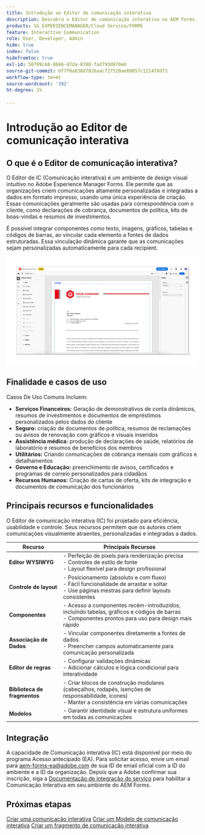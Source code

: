 ```yaml
---
title: Introdução ao Editor de comunicação interativa
description: Descubra o Editor de comunicação interativa no AEM Forms. Saiba mais sobre os principais recursos, etapas de integração e casos de uso reais para criar comunicações dinâmicas e personalizadas.
products: SG_EXPERIENCEMANAGER/Cloud Service/FORMS
feature: Interactive Communication
role: User, Developer, Admin
hide: true
index: false
hidefromtoc: true
exl-id: 50709c68-8666-47da-8788-fad793d870e6
source-git-commit: bf7f0a838d7826aacf27520ae09057c1214f8d73
workflow-type: tm+mt
source-wordcount: '392'
ht-degree: 1%

---
```


# Introdução ao Editor de comunicação interativa

## O que é o Editor de comunicação interativa?

O Editor de IC (Comunicação interativa) é um ambiente de design visual intuitivo no Adobe Experience Manager Forms. Ele permite que as organizações criem comunicações altamente personalizadas e integradas a dados em formato impresso, usando uma única experiência de criação. Essas comunicações geralmente são usadas para correspondência com o cliente, como declarações de cobrança, documentos de política, kits de boas-vindas e resumos de investimentos.

É possível integrar componentes como texto, imagens, gráficos, tabelas e códigos de barras, ao vincular cada elemento a fontes de dados estruturadas. Essa vinculação dinâmica garante que as comunicações sejam personalizadas automaticamente para cada recipient.

![Localizar IC Doc](/help/forms/interactive-communication/assets/introimg.png)

## Finalidade e casos de uso

Casos De Uso Comuns Incluem:

* **Serviços Financeiros:** Geração de demonstrativos de conta dinâmicos, resumos de investimentos e documentos de empréstimos personalizados pelos dados do cliente
* **Seguro:** criação de documentos de política, resumos de reclamações ou avisos de renovação com gráficos e visuais inseridos
* **Assistência médica:** produção de declarações de saúde, relatórios de laboratório e resumos de benefícios dos membros
* **Utilitários:** Criando comunicações de cobrança mensais com gráficos e detalhamentos
* **Governo e Educação:** preenchimento de avisos, certificados e programas de correio personalizados para cidadãos
* **Recursos Humanos:** Criação de cartas de oferta, kits de integração e documentos de comunicação dos funcionários

## Principais recursos e funcionalidades

O Editor de comunicação interativa (IC) foi projetado para eficiência, usabilidade e controle. Seus recursos permitem que os autores criem comunicações visualmente atraentes, personalizadas e integradas a dados.

| **Recurso** | **Principais Recursos** |
|--------------------------------------|---------------------------------------------------------------------------------------|
| **Editor WYSIWYG** | - Perfeição de pixels para renderização precisa <br> - Controles de estilo de fonte <br> - Layout flexível para design profissional |
| **Controle de layout** | - Posicionamento (absoluto e com fluxo) <br> - Fácil funcionalidade de arrastar e soltar <br> - Use páginas mestras para definir layouts consistentes |
| **Componentes** | - Acesso a componentes recém-introduzidos, incluindo tabelas, gráficos e códigos de barras <br> - Componentes prontos para uso para design mais rápido |
| **Associação de Dados** | - Vincular componentes diretamente a fontes de dados <br> - Preencher campos automaticamente para comunicação personalizada |
| **Editor de regras** | - Configurar validações dinâmicas <br> - Adicionar cálculos e lógica condicional para interatividade |
| **Biblioteca de fragmentos** | - Criar blocos de construção modulares (cabeçalhos, rodapés, isenções de responsabilidade, ícones) <br> - Manter a consistência em várias comunicações |
| **Modelos** | - Garantir identidade visual e estrutura uniformes em todas as comunicações |

## Integração

A capacidade de Comunicação interativa (IC) está disponível por meio do programa Acesso antecipado (EA). Para solicitar acesso, envie um email para [aem-forms-ea@adobe.com](mailto:aem-forms-ea@adobe.com) de sua ID de email oficial com a ID do ambiente e a ID da organização. Depois que a Adobe confirmar sua inscrição, siga a [Documentação de integração do serviço](/help/forms/setup-forms-cloud-service.md) para habilitar a Comunicação Interativa em seu ambiente do AEM Forms.

## Próximas etapas

[Criar uma comunicação interativa](/help/forms/interactive-communication/create-interactive-communication.md)
[Criar um Modelo de comunicação interativa](/help/forms/interactive-communication/create-interactive-communication-template.md)
[Criar um fragmento de comunicação interativa](/help/forms/interactive-communication/create-interactive-communication-fragment.md)

<!-- 
## Where to Find IC Documentation, Samples, and Tutorials

Whether you're just getting started or looking to build complex communications, Adobe offers extensive learning resources:
[Note: we'll add resources afterwards, below is just the format]

* Official Documentation:

[Create your first interactive communication]()
AEM Forms Interactive Communication Guide

* Tutorials & Videos:
Visit Adobe Experience League and explore the "Forms" section for step-by-step videos and use-case-based tutorials.
-->
